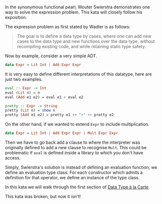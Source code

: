 In the synonymous functional pearl, Wouter Swierstra demonstrates one way to solve the expression problem. This kata will closely follow his exposition.

The expression problem as first stated by Wadler is as follows:

> The goal is to define a data type by cases, where one can add new cases to the data type
and new functions over the data type, without recompiling existing code, and while retaining
static type safety.

Now by example, consider a very simple ADT.

```haskell
data Expr = Lit Int | Add Expr Expr
```

It is very easy to define different interpretations of this datatype, here are just two examples.

```haskell
eval :: Expr -> Int
eval (Lit n) = n
eval (Add e1 e2) = eval e1 + eval e2

pretty :: Expr -> String
pretty (Lit n) = show n
pretty (Add e1 e2) = pretty e1 ++ "+" ++ pretty e2
```

On the other hand, if we wanted to extend `Expr` to include multiplication.

```haskell
data Expr = Lit Int | Add Expr Expr | Mult Expr Expr
```

Then we have to go back add a clause to where the interpreter was originally defined to add a new clause to recognise `Mult`. This could be problematic if `eval` is defined inside a library to which you don't have access.

Simply, Swierstra's solution is instead of defining an evaluation function, we define an evaluation type class. For each constructor which admits a definition for that operator, we define an instance of the type class.

In this kata we will walk through the first section of [Data Type à la Carte](http://citeseerx.ist.psu.edu/viewdoc/summary?doi=10.1.1.101.4131).

This kata was broken, but now it isn't!